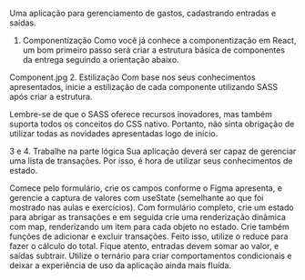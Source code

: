 Uma aplicação para gerenciamento de gastos, cadastrando entradas e saídas.

1. Componentização
Como você já conhece a componentização em React, um bom primeiro passo será criar a estrutura básica de componentes da entrega seguindo a orientação abaixo.

Component.jpg
2. Estilização
Com base nos seus conhecimentos apresentados, inicie a estilização de cada componente utilizando SASS após criar a estrutura.

Lembre-se de que o SASS oferece recursos inovadores, mas também suporta todos os conceitos do CSS nativo. Portanto, não sinta obrigação de utilizar todas as novidades apresentadas logo de início.

3 e 4. Trabalhe na parte lógica
Sua aplicação deverá ser capaz de gerenciar uma lista de transações. Por isso, é hora de utilizar seus conhecimentos de estado.

Comece pelo formulário, crie os campos conforme o Figma apresenta, e gerencie a captura de valores com useState (semelhante ao que foi mostrado nas aulas e exercícios).
Com formulário completo, crie um estado para abrigar as transações e em seguida crie uma renderização dinâmica com map, renderizando um item para cada objeto no estado.
Crie também funções de adicionar e excluir transações.
Feito isso, utilize o reduce para fazer o cálculo do total. Fique atento, entradas devem somar ao valor, e saídas subtrair.
Utilize o ternário para criar comportamentos condicionais e deixar a experiência de uso da aplicação ainda mais fluída.⁠
